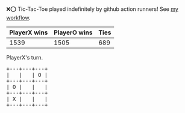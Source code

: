 :x::o: Tic-Tac-Toe played indefinitely by github action runners! See [my workflow](.github/workflows/play.yaml).

|PlayerX wins|PlayerO wins|Ties|
|-|-|-|
|1539|1505|689|

PlayerX's turn.

<pre>
+---+---+---+
|   |   | O |
+---+---+---+
| O |   |   |
+---+---+---+
| X |   |   |
+---+---+---+
</pre>